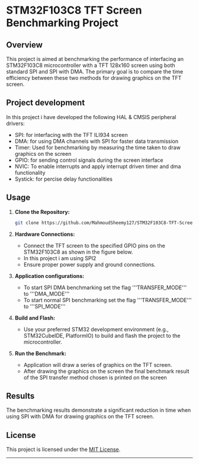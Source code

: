 # STM32F103C8 TFT Screen Benchmarking Project

## Overview

This project is aimed at benchmarking the performance of interfacing an STM32F103C8 microcontroller with a TFT 128x160 screen using both standard SPI and SPI with DMA. The primary goal is to compare the time efficiency between these two methods for drawing graphics on the TFT screen.
## Project development
In this project i have developed the following HAL & CMSIS peripheral drivers:
- SPI: for interfacing with the TFT ILI934 screen
- DMA: for using DMA channels with SPI for faster data transmission 
- Timer: Used for benchmarking by measuring the time taken to draw graphics on the screen
- GPIO: for sending control signals during the screen interface
- NVIC: To enable interrupts and apply interrupt driven timer and dma functionality
- Systick: for percise delay functionalities



## Usage

1. **Clone the Repository:**
    ```sh
    git clone https://github.com/MahmoudSheemy127/STM32F103C8-TFT-Screen-Benchmarking.git
    ```

2. **Hardware Connections:**
    - Connect the TFT screen to the specified GPIO pins on the STM32F103C8 as shown in the figure below.
    - In this project i am using SPI2
    - Ensure proper power supply and ground connections.

3. **Application configurations:**
    - To start SPI DMA benchmarking set the flag '''TRANSFER_MODE''' to '''DMA_MODE'''
    - To start normal SPI benchmarking set the flag '''TRANSFER_MODE''' to '''SPI_MODE'''


3. **Build and Flash:**
    - Use your preferred STM32 development environment (e.g., STM32CubeIDE, PlatformIO) to build and flash the project to the microcontroller.

4. **Run the Benchmark:**
    - Application will draw a series of graphics on the TFT screen.
    - After drawing the graphics on the screen the final benchmark result of the SPI transfer method chosen is printed on the screen

## Results

The benchmarking results demonstrate a significant reduction in time when using SPI with DMA for drawing graphics on the TFT screen.

## License

This project is licensed under the [MIT License](LICENSE).

---
